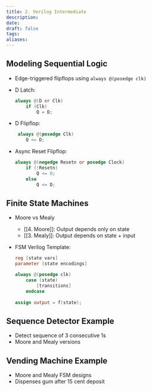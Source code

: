 ```yaml
---
title: 2. Verilog Intermediate
description: 
date: 
draft: false
tags: 
aliases: 
---
```

 
 ## Modeling Sequential Logic

- Edge-triggered flipflops using `always @(posedge clk)` 

- D Latch:
    ```verilog
    always @(D or Clk)
        if (Clk) 
            Q = D;
    ```

- D Flipflop: 
    ```verilog
     always @(posedge Clk)
        Q <= D; 
    ```

- Async Reset Flipflop:
    ```verilog
    always @(negedge Resetn or posedge Clock)
        if (!Resetn)
            Q <= 0;  
        else
            Q <= D;
    ```

## Finite State Machines

- Moore vs Mealy
    - [[4. Moore]]: Output depends only on state
    - [[3. Mealy]]: Output depends on state + input

- FSM Verilog Template:

    ```verilog
    reg [state vars]  
    parameter [state encodings]
    
    always @(posedge clk) 
        case (state)
            [transitions] 
        endcase
        
    assign output = f(state); 
    ```

## Sequence Detector Example 

- Detect sequence of 3 consecutive 1s 
- Moore and Mealy versions

## Vending Machine Example

- Moore and Mealy FSM designs 
- Dispenses gum after 15 cent deposit


